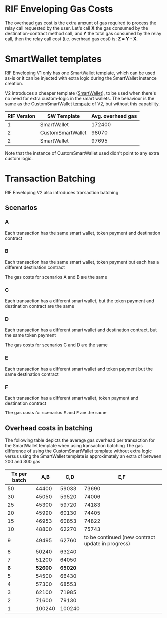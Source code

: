 # RIF Enveloping Gas Costs

The overhead gas cost is the extra amount of gas required to process the relay call requested by the user. Let's call **X** the gas consumed by the destination-contract method call, and **Y** the total gas consumed by the relay call, then the relay call cost (i.e. overhead gas cost) is: **Z = Y - X**.

# SmartWallet templates

RIF Enveloping V1 only has one SmartWallet [template](https://github.com/rsksmart/enveloping/blob/v1.0.1/contracts/forwarder/SmartWallet.sol), which can be used as-is or it can be injected with extra logic during the SmartWallet instance creation.

V2 introduces a cheaper template ([SmartWallet](https://github.com/rsksmart/enveloping/blob/master/contracts/smartwallet/SmartWallet.sol)), to be used when there's no need for extra custom-logic in the smart wallets. The behaviour is the same as the CustomSmartWallet [template](https://github.com/rsksmart/enveloping/blob/master/contracts/smartwallet/CustomSmartWallet.sol) of V2, but without this capability.


| RIF Version | SW Template  | Avg. overhead gas|
|--|--|--|
|1| SmartWallet| 172400|
|2| CustomSmartWallet| 98070 |
|2| SmartWallet | 97695|

Note that the instance of CustomSmartWallet used didn't point to any extra custom logic.

# Transaction Batching
RIF Enveloping V2 also introduces transaction batching

## Scenarios

### A
Each transaction has the same smart wallet, token payment and destination contract

### B
Each transaction has the same smart wallet, token payment but each has a different destination contract

The gas costs for scenarios A and B are the same

### C
Each transaction has a different smart wallet, but the token payment and destination contract are the same

### D
Each transaction has a different smart wallet and destination contract, but the same token payment 

The gas costs for scenarios C and D are the same

### E
Each transaction has a different smart wallet and token payment but the same destination contract

### F
Each transaction has a different  smart wallet, token payment and destination contract

The gas costs for scenarios E and F are the same


## Overhead costs in batching
The following table depicts the average gas overhead per transaction for the SmartWallet template when using transaction batching
The gas difference of using the CustomSmartWallet template without extra logic versus using the SmartWallet template is approximately an extra of between 200 and 300 gas


|Tx per batch  | A,B|C,D|E,F|
|--|--|--|--|
| 50 | 44400 | 59033| 73690|
 | 30 | 45050 | 59520| 74006|
 | 25 | 45300 | 59720| 74183|
 | 20 | 45990 |60130 |74405|
 | 15 | 46953 |60853| 74822
 | 10 | 48800 |62270|75743 
 |9 | 49495| 62760| to be continued (new contract update in progress)
| 8 | 50240 |63240|
| 7 | 51200|64050|
| **6** | **52600** | **65020**|
 | 5 | 54500 | 66430|
 | 4 | 57300 | 68553|
 | 3 | 62100 | 71985|
| 2 | 71600 |79130|
 | 1 | 100240 |100240| 
